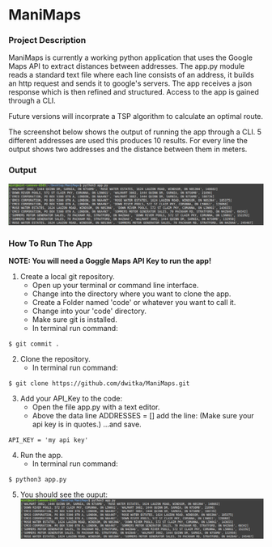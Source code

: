 # ManiMaps

### Project Description
ManiMaps is currently a working python application that uses the Google Maps API to extract distances between addresses. 
The app.py module reads a standard text file where each line consists of an address, it builds an http request and sends
it to google's servers. The app receives a json response which is then refined and structured. Access to the app is gained 
through a CLI.

Future versions will incorprate a TSP algorithm to calculate an optimal route.

The screenshot below shows the output of running the app through a CLI. 5 different addresses are used this produces 10 
results. For every line the output shows two addresses and the distance between them in meters.

### Output
![Screenshot of the output using a CLI](output.png)

### How To Run The App
**NOTE: You will need a Goggle Maps API Key to run the app!**
1. Create a local git repository.
    - Open up your terminal or command line interface.
    - Change into the directory where you want to clone the app.
    - Create a Folder named 'code' or whatever you want to call it.
    - Change into your 'code' directory.
    - Make sure git is installed.
    - In terminal run command:
```
$ git commit .
```
2. Clone the repository.
    - In terminal run command:
```
$ git clone https://github.com/dwitka/ManiMaps.git
```
3. Add your API_Key to the code:
   - Open the file app.py with a text editor.
   - Above the data line ADDRESSES = [] add the line: (Make sure your api key is in quotes.) ...and save.
```
API_KEY = 'my api key'
```
4. Run the app.
    - In terminal run command:
```
$ python3 app.py
```
5. You should see the ouput:
![Screenshot of the output using a CLI](output.png)
